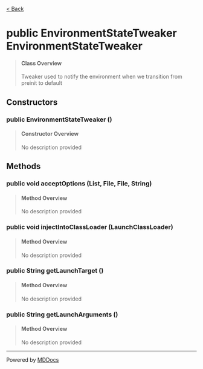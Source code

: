 [< Back](../README.md)
# public EnvironmentStateTweaker EnvironmentStateTweaker #
>#### Class Overview ####
>Tweaker used to notify the environment when we transition from preinit to
 default
## Constructors ##
### public EnvironmentStateTweaker () ###
>#### Constructor Overview ####
>No description provided
>
## Methods ##
### public void acceptOptions (List, File, File, String) ###
>#### Method Overview ####
>No description provided
>
### public void injectIntoClassLoader (LaunchClassLoader) ###
>#### Method Overview ####
>No description provided
>
### public String getLaunchTarget () ###
>#### Method Overview ####
>No description provided
>
### public String getLaunchArguments () ###
>#### Method Overview ####
>No description provided
>

---
Powered by [MDDocs](https://github.com/VRCube/MDDocs)